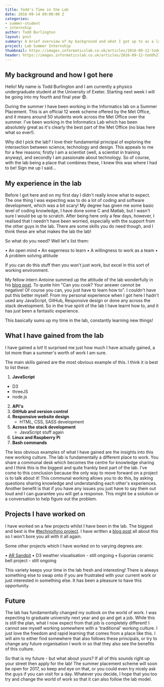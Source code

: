 ```yaml
---
title: Todd's Time in the Lab
date: 2016-09-14 09:00:00 Z
categories:
- summer-student
- internship
author: Todd Burlington
layout: post
summary: A brief overview of my background and what I got up to as a lab rat.
project: Lab Summer Internship
thumbnail: https://images.informaticslab.co.uk/articles/2016-09-12-todd%27s-time-in-the-lab/thumbnail.jpeg
header: https://images.informaticslab.co.uk/articles/2016-09-12-todd%27s-time-in-the-lab/header.JPG
---
```


## My background and how I got here
Hello! My name is Todd Burlington and I am currently a physics undergraduate student at the University of Exeter. Starting next week I will be going into my fourth and final year 😨.

During the summer I have been working in the Informatics lab on a Summer Placement. This is an official 12 week scheme offered by the Met Office, and  it means around 50 students work across the Met Office over the summer. I've been working in the Informatics Lab which has been absolutely great as it's clearly the best part of the Met Office (no bias here what so ever!).

Why did I pick the lab? I love their fundamental principal of exploring the intersection between science, technology and design. This appeals to me for a few reasons; firstly I am a scientist (well, a scientist in training anyway), and secondly I am passionate about technology. So of course, with the lab being a place that combines these, I knew this was where I had to be! Sign me up I said...

## My experience in the lab
Before I got here and on my first day I didn't really know what to expect. The one thing I was expecting was to do a lot of coding and software development, which was a bit scary! My degree has given me some basic level of coding knowledge, I have done some C and Matlab, but I wasn't sure I would be up to scratch. After being here only a few days, however, I realised that I needn't have been worried, especially with the support from the other guys in the lab. There are some skills you do need though, and I think these are what makes the lab the lab!

So what do you need? Well let's list them:

  • An open mind
  • An eagerness to learn
  • A willingness to work as a team
  • A problem solving attitude

If you can do this stuff then you won't just work, but excel in this sort of working environment.

My fellow intern Antoine summed up the attitude of the lab wonderfully in his [blog post](http://www.informaticslab.co.uk/report/2016/08/19/as-an-intern-in-the-lab.html). To quote him "Can you cook? Your answer cannot be negative! Of course you can, you just have to learn how to". I couldn't have put this better myself. From my personal experience when I got here I hadn't used any JavaScript, GitHub, Responsive design or done any across the stack development. So in the true spirit of the lab I have learnt how to, and it has just been a fantastic experience.

This basically sums up my time in the lab, constantly learning new things!

## What I have gained from the lab
I have gained a lot! It surprised me just how much I have actually gained, a lot more than a summer's worth of work I am sure.

The main skills gained are the most obvious example of this. I think it is best to list these:

1. **JavaScript**
  * D3
  * threeJS
  * node.js
2. **API's**
3. **GitHub and version control**
3. **Responsive website design**
    * HTML, CSS, SASS development
5. **Across the stack development**
    * JavaScript stuff again
6. **Linux and Raspberry Pi**
7. **Bash commands**

The less obvious examples of what I have gained are the insights into this new working culture. The lab is fundamentally a different place to work. You share a communal desk which becomes the centre for knowledge sharing and I think this is the biggest and quite frankly best part of the lab. I've come to this conclusion because the only way to move forward on a project is to talk about it! This communal working allows you to do this, by asking questions sharing knowledge and understanding each other's experiences. Another benefit is that if you have any issues you just have to say them out loud and I can guarantee you will get a response. This might be a solution or a conversation to help figure out the problem.

## Projects I have worked on
I have worked on a few projects whilst I have been in the lab. The biggest and best is the [#technorhino project](http://www.informaticslab.co.uk/projects/rhino.html). I have written a [blog post](http://www.informaticslab.co.uk/raspberry-pi/outreach/iot/technorhino/2016/08/16/the-story-of-an-led-rhino.html) all about this so I won't bore you all with it all again.

Some other projects which I have worked on to varying degrees are:

  • [AR Sandpit](http://www.informaticslab.co.uk/projects/sandpit.html)
  • D3 weather visualisation - still ongoing
  • Euporias ceramic bell project - still ongoing

This variety keeps your time in the lab fresh and interesting! There is always something else to swap onto if you are frustrated with your current work or just interested in something else. It has been a pleasure to have this opportunity.

## Future
The lab has fundamentally changed my outlook on the world of work. I was expecting to graduate university next year and go and get a job. While this is still the plan, what I now expect from that job is completely different! I cannot see myself working somewhere with a 'traditional' working culture. I just love the freedom and rapid learning that comes from a place like this. I will aim to either find somewhere that also follows these principals, or try to change any future organisation I work in so that they also see the benefits of this culture.

So that is my future - but what about yours? If all of this sounds right up your street then apply for the lab! The summer placement scheme will soon be open for 2017, so keep and eye on that, or you could even try nicely ask the guys if you can visit for a day. Whatever you decide, I hope that you too try and change the world of work so that it can also follow the lab model.
